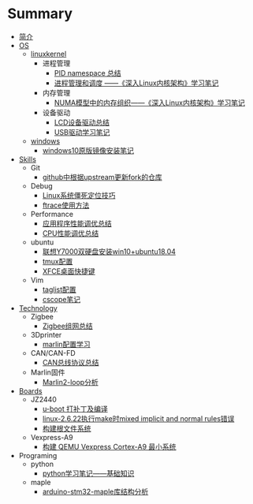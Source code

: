 # Summary

* [简介](README.md)
* [OS](os/README.md)
    * [linuxkernel](os/linuxkernel/README.md)
        * 进程管理
            * [PID namespace 总结](os/linuxkernel/sched/pid-namespace-learning.md)
            * [进程管理和调度 ——《深入Linux内核架构》学习笔记](os/linuxkernel/sched/plka-process-manager-and-schedule.md)
        * 内存管理
            * [NUMA模型中的内存组织——《深入Linux内核架构》学习笔记](os/linuxkernel/mm/plka-numa-model.md)
        * 设备驱动
            * [LCD设备驱动总结](os/linuxkernel/driver/lcd.md)
            * [USB驱动学习笔记](os/linuxkernel/driver/usb-note-jz2440-linux2.6.22.md)
    * [windows](os/windows/README.md)
        * [windows10原版镜像安装笔记](os/windows/windows10原版镜像安装笔记.md)
* [Skills](skills/README.md)
    * Git
        * [github中根据upstream更新fork的仓库](skills/git/update-repo-per-upstream.md)
    * Debug
        * [Linux系统僵死定位技巧](skills/debug/linux-haung-task.md)
        * [ftrace使用方法](skills/debug/ftrace-usage.md)
    * Performance
        * [应用程序性能调优总结](skills/performance/app-profiling.md)
        * [CPU性能调优总结](skills/performance/cpu-profiling-summary.md)
    * ubuntu
        * [联想Y7000双硬盘安装win10+ubuntu18.04](skills/ubuntu/install-ubu1804-on-y7000.md)
        * [tmux配置](skills/ubuntu/tmux-configs.md)
        * [XFCE桌面快捷键](skills/ubuntu/xfce-shortcut-keys.md)
    * Vim
        * [taglist配置](skills/vim/taglist.md)
        * [cscope笔记](skills/vim/cscope-notes.md)
* [Technology](tech/README.md)
    * Zigbee
        * [Zigbee组网总结](tech/zigbee/organizing-network.md)
    * 3Dprinter
        * [marlin配置学习](tech/3dprinter/marlin-cfg.md)
    * CAN/CAN-FD
        * [CAN总线协议总结](tech/can/can-proto-summay.md)
    * Marlin固件
        * [Marlin2-loop分析](tech/marlinfw/marlin2-loop.md)
* [Boards](boards/README.md)
    * JZ2440
        * [u-boot 打补丁及编译](boards/jz2440/uboot-patch-build.md)
        * [linux-2.6.22执行make时mixed implicit and normal rules错误](boards/jz2440/linux-2.6.22-make-errors.md)
        * [构建根文件系统](boards/jz2440/build-rootfs.md)
    * Vexpress-A9
        * [构建 QEMU Vexpress Cortex-A9 最小系统](boards/vexpress-a9/build-kernel-rootfs-on-qemu.md)
* Programing
    * python
        * [python学习笔记——基础知识](programing/python/learning-basic.md)
    * maple
        * [arduino-stm32-maple库结构分析](programing/maple/arduino-stm32-maple-sketch.md)

